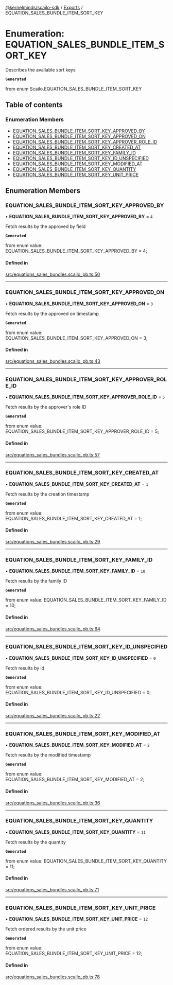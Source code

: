 [@kernelminds/scailo-sdk](../README.md) / [Exports](../modules.md) / EQUATION\_SALES\_BUNDLE\_ITEM\_SORT\_KEY

# Enumeration: EQUATION\_SALES\_BUNDLE\_ITEM\_SORT\_KEY

Describes the available sort keys

**`Generated`**

from enum Scailo.EQUATION_SALES_BUNDLE_ITEM_SORT_KEY

## Table of contents

### Enumeration Members

- [EQUATION\_SALES\_BUNDLE\_ITEM\_SORT\_KEY\_APPROVED\_BY](EQUATION_SALES_BUNDLE_ITEM_SORT_KEY.md#equation_sales_bundle_item_sort_key_approved_by)
- [EQUATION\_SALES\_BUNDLE\_ITEM\_SORT\_KEY\_APPROVED\_ON](EQUATION_SALES_BUNDLE_ITEM_SORT_KEY.md#equation_sales_bundle_item_sort_key_approved_on)
- [EQUATION\_SALES\_BUNDLE\_ITEM\_SORT\_KEY\_APPROVER\_ROLE\_ID](EQUATION_SALES_BUNDLE_ITEM_SORT_KEY.md#equation_sales_bundle_item_sort_key_approver_role_id)
- [EQUATION\_SALES\_BUNDLE\_ITEM\_SORT\_KEY\_CREATED\_AT](EQUATION_SALES_BUNDLE_ITEM_SORT_KEY.md#equation_sales_bundle_item_sort_key_created_at)
- [EQUATION\_SALES\_BUNDLE\_ITEM\_SORT\_KEY\_FAMILY\_ID](EQUATION_SALES_BUNDLE_ITEM_SORT_KEY.md#equation_sales_bundle_item_sort_key_family_id)
- [EQUATION\_SALES\_BUNDLE\_ITEM\_SORT\_KEY\_ID\_UNSPECIFIED](EQUATION_SALES_BUNDLE_ITEM_SORT_KEY.md#equation_sales_bundle_item_sort_key_id_unspecified)
- [EQUATION\_SALES\_BUNDLE\_ITEM\_SORT\_KEY\_MODIFIED\_AT](EQUATION_SALES_BUNDLE_ITEM_SORT_KEY.md#equation_sales_bundle_item_sort_key_modified_at)
- [EQUATION\_SALES\_BUNDLE\_ITEM\_SORT\_KEY\_QUANTITY](EQUATION_SALES_BUNDLE_ITEM_SORT_KEY.md#equation_sales_bundle_item_sort_key_quantity)
- [EQUATION\_SALES\_BUNDLE\_ITEM\_SORT\_KEY\_UNIT\_PRICE](EQUATION_SALES_BUNDLE_ITEM_SORT_KEY.md#equation_sales_bundle_item_sort_key_unit_price)

## Enumeration Members

### EQUATION\_SALES\_BUNDLE\_ITEM\_SORT\_KEY\_APPROVED\_BY

• **EQUATION\_SALES\_BUNDLE\_ITEM\_SORT\_KEY\_APPROVED\_BY** = ``4``

Fetch results by the approved by field

**`Generated`**

from enum value: EQUATION_SALES_BUNDLE_ITEM_SORT_KEY_APPROVED_BY = 4;

#### Defined in

[src/equations_sales_bundles.scailo_pb.ts:50](https://github.com/scailo/ts-sdk/blob/c10a36b57201dfa5903d4b53efa1e62aa6208936/src/equations_sales_bundles.scailo_pb.ts#L50)

___

### EQUATION\_SALES\_BUNDLE\_ITEM\_SORT\_KEY\_APPROVED\_ON

• **EQUATION\_SALES\_BUNDLE\_ITEM\_SORT\_KEY\_APPROVED\_ON** = ``3``

Fetch results by the approved on timestamp

**`Generated`**

from enum value: EQUATION_SALES_BUNDLE_ITEM_SORT_KEY_APPROVED_ON = 3;

#### Defined in

[src/equations_sales_bundles.scailo_pb.ts:43](https://github.com/scailo/ts-sdk/blob/c10a36b57201dfa5903d4b53efa1e62aa6208936/src/equations_sales_bundles.scailo_pb.ts#L43)

___

### EQUATION\_SALES\_BUNDLE\_ITEM\_SORT\_KEY\_APPROVER\_ROLE\_ID

• **EQUATION\_SALES\_BUNDLE\_ITEM\_SORT\_KEY\_APPROVER\_ROLE\_ID** = ``5``

Fetch results by the approver's role ID

**`Generated`**

from enum value: EQUATION_SALES_BUNDLE_ITEM_SORT_KEY_APPROVER_ROLE_ID = 5;

#### Defined in

[src/equations_sales_bundles.scailo_pb.ts:57](https://github.com/scailo/ts-sdk/blob/c10a36b57201dfa5903d4b53efa1e62aa6208936/src/equations_sales_bundles.scailo_pb.ts#L57)

___

### EQUATION\_SALES\_BUNDLE\_ITEM\_SORT\_KEY\_CREATED\_AT

• **EQUATION\_SALES\_BUNDLE\_ITEM\_SORT\_KEY\_CREATED\_AT** = ``1``

Fetch results by the creation timestamp

**`Generated`**

from enum value: EQUATION_SALES_BUNDLE_ITEM_SORT_KEY_CREATED_AT = 1;

#### Defined in

[src/equations_sales_bundles.scailo_pb.ts:29](https://github.com/scailo/ts-sdk/blob/c10a36b57201dfa5903d4b53efa1e62aa6208936/src/equations_sales_bundles.scailo_pb.ts#L29)

___

### EQUATION\_SALES\_BUNDLE\_ITEM\_SORT\_KEY\_FAMILY\_ID

• **EQUATION\_SALES\_BUNDLE\_ITEM\_SORT\_KEY\_FAMILY\_ID** = ``10``

Fetch results by the family ID

**`Generated`**

from enum value: EQUATION_SALES_BUNDLE_ITEM_SORT_KEY_FAMILY_ID = 10;

#### Defined in

[src/equations_sales_bundles.scailo_pb.ts:64](https://github.com/scailo/ts-sdk/blob/c10a36b57201dfa5903d4b53efa1e62aa6208936/src/equations_sales_bundles.scailo_pb.ts#L64)

___

### EQUATION\_SALES\_BUNDLE\_ITEM\_SORT\_KEY\_ID\_UNSPECIFIED

• **EQUATION\_SALES\_BUNDLE\_ITEM\_SORT\_KEY\_ID\_UNSPECIFIED** = ``0``

Fetch results by id

**`Generated`**

from enum value: EQUATION_SALES_BUNDLE_ITEM_SORT_KEY_ID_UNSPECIFIED = 0;

#### Defined in

[src/equations_sales_bundles.scailo_pb.ts:22](https://github.com/scailo/ts-sdk/blob/c10a36b57201dfa5903d4b53efa1e62aa6208936/src/equations_sales_bundles.scailo_pb.ts#L22)

___

### EQUATION\_SALES\_BUNDLE\_ITEM\_SORT\_KEY\_MODIFIED\_AT

• **EQUATION\_SALES\_BUNDLE\_ITEM\_SORT\_KEY\_MODIFIED\_AT** = ``2``

Fetch results by the modified timestamp

**`Generated`**

from enum value: EQUATION_SALES_BUNDLE_ITEM_SORT_KEY_MODIFIED_AT = 2;

#### Defined in

[src/equations_sales_bundles.scailo_pb.ts:36](https://github.com/scailo/ts-sdk/blob/c10a36b57201dfa5903d4b53efa1e62aa6208936/src/equations_sales_bundles.scailo_pb.ts#L36)

___

### EQUATION\_SALES\_BUNDLE\_ITEM\_SORT\_KEY\_QUANTITY

• **EQUATION\_SALES\_BUNDLE\_ITEM\_SORT\_KEY\_QUANTITY** = ``11``

Fetch results by the quantity

**`Generated`**

from enum value: EQUATION_SALES_BUNDLE_ITEM_SORT_KEY_QUANTITY = 11;

#### Defined in

[src/equations_sales_bundles.scailo_pb.ts:71](https://github.com/scailo/ts-sdk/blob/c10a36b57201dfa5903d4b53efa1e62aa6208936/src/equations_sales_bundles.scailo_pb.ts#L71)

___

### EQUATION\_SALES\_BUNDLE\_ITEM\_SORT\_KEY\_UNIT\_PRICE

• **EQUATION\_SALES\_BUNDLE\_ITEM\_SORT\_KEY\_UNIT\_PRICE** = ``12``

Fetch ordered results by the unit price

**`Generated`**

from enum value: EQUATION_SALES_BUNDLE_ITEM_SORT_KEY_UNIT_PRICE = 12;

#### Defined in

[src/equations_sales_bundles.scailo_pb.ts:78](https://github.com/scailo/ts-sdk/blob/c10a36b57201dfa5903d4b53efa1e62aa6208936/src/equations_sales_bundles.scailo_pb.ts#L78)
